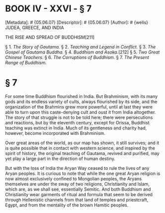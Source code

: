 # BOOK IV - XXVI - § 7
[Metadata]: # {05.06.07}
[Descriptor]: # {05.06.07}
[Author]: # {wells}
JUDEA, GREECE, AND INDIA

THE RISE AND SPREAD OF BUDDHISM[211]

§ 1. _The Story of Gautama._ § 2. _Teaching and Legend in      Conflict._
§ 3. _The Gospel of Gautama Buddha._ § 4. _Buddhism and      Asoka._[212] § 5.
_Two Great Chinese Teachers._ § 6. _The      Corruptions of Buddhism._ § 7.
_The Present Range of Buddhism._

# § 7
For some time Buddhism flourished in India. But Brahminism, with its many gods
and its endless variety of cults, always flourished by its side, and the
organization of the Brahmins grew more powerful, until at last they were able
to turn upon this caste-denying cult and oust it from India altogether. The
story of that struggle is not to be told here; there were persecutions and
reactions, but by the eleventh century, except for Orissa, Buddhist teaching
was extinct in India. Much of its gentleness and charity had, however, become
incorporated with Brahminism.

Over great areas of the world, as our map has shown, it still survives; and it
is quite possible that in contact with western science, and inspired by the
spirit of history, the original teaching of Gautama, revived and purified, may
yet play a large part in the direction of human destiny.

But with the loss of India the Aryan Way ceased to rule the lives of any Aryan
peoples. It is curious to note that while the one great Aryan religion is now
almost exclusively confined to Mongolian peoples, the Aryans themselves are
under the sway of two religions, Christianity and Islam, which are, as we shall
see, essentially Semitic. And both Buddhism and Christianity wear garments of
ritual and formula that seem to be derived through Hellenistic channels from
that land of temples and priestcraft, Egypt, and from the mentality of the
brown Hamitic peoples.

